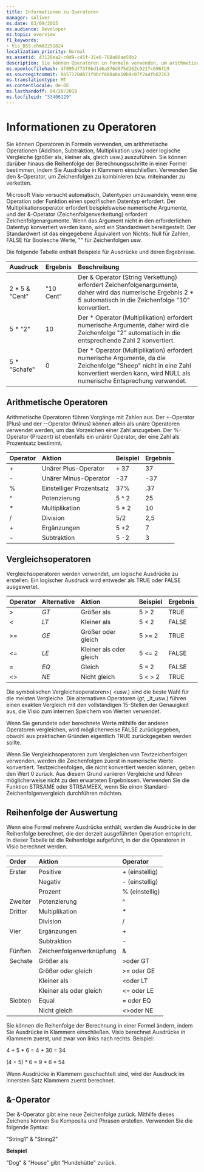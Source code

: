 ```yaml
---
title: Informationen zu Operatoren
manager: soliver
ms.date: 03/09/2015
ms.audience: Developer
ms.topic: overview
f1_keywords:
- Vis_DSS.chm82251824
localization_priority: Normal
ms.assetid: 43128ea2-c0d9-c45f-31e6-768a80ae59b2
description: Sie können Operatoren in Formeln verwenden, um arithmetische Operationen (Addition, Subtraktion, Multiplikation usw.) oder logische Vergleiche (größer als, kleiner als, gleich usw.) auszuführen. Sie können darüber hinaus die Reihenfolge der Berechnungsschritte in einer Formel bestimmen, indem Sie Ausdrücke in Klammern einschließen. Verwenden Sie den &-Operator, um Zeichenfolgen zu kombinieren bzw. miteinander zu verketten.
ms.openlocfilehash: 4f095df73f9bd1d6a876d975d262c9217c696fb9
ms.sourcegitcommit: 8657170d071f9bcf680aba50b9c07f2a4fb82283
ms.translationtype: MT
ms.contentlocale: de-DE
ms.lasthandoff: 04/28/2019
ms.locfileid: "33406129"
---
```

# <a name="about-operators"></a>Informationen zu Operatoren

Sie können Operatoren in Formeln verwenden, um arithmetische Operationen (Addition, Subtraktion, Multiplikation usw.) oder logische Vergleiche (größer als, kleiner als, gleich usw.) auszuführen. Sie können darüber hinaus die Reihenfolge der Berechnungsschritte in einer Formel bestimmen, indem Sie Ausdrücke in Klammern einschließen. Verwenden Sie den &-Operator, um Zeichenfolgen zu kombinieren bzw. miteinander zu verketten.
  
Microsoft Visio versucht automatisch, Datentypen umzuwandeln, wenn eine Operation oder Funktion einen spezifischen Datentyp erfordert. Der Multiplikationsoperator erfordert beispielsweise numerische Argumente, und der &-Operator (Zeichenfolgenverkettung) erfordert Zeichenfolgenargumente. Wenn das Argument nicht in den erforderlichen Datentyp konvertiert werden kann, wird ein Standardwert bereitgestellt. Der Standardwert ist das eingegebene Äquivalent von Nichts: Null für Zahlen, FALSE für Boolesche Werte, "" für Zeichenfolgen usw.
  
Die folgende Tabelle enthält Beispiele für Ausdrücke und deren Ergebnisse.
  
|**Ausdruck**|**Ergebnis**|**Beschreibung**|
|:-----|:-----|:-----|
| 2 \* 5 &amp; "Cent"  <br/> | "10 Cent"  <br/> | Der &amp; Operator (String Verkettung) erfordert Zeichenfolgenargumente, daher wird das numerische Ergebnis 2 \* 5 automatisch in die Zeichenfolge "10" konvertiert.  <br/> |
| 5 \* "2"  <br/> | 10   <br/> | Der \* Operator (Multiplikation) erfordert numerische Argumente, daher wird die Zeichenfolge "2" automatisch in die entsprechende Zahl 2 konvertiert.  <br/> |
| 5 \* "Schafe"  <br/> | 0  <br/> | Der \* Operator (Multiplikation) erfordert numerische Argumente, da die Zeichenfolge "Sheep" nicht in eine Zahl konvertiert werden kann, wird NULL als numerische Entsprechung verwendet.  <br/> |
   
## <a name="arithmetic-operators"></a>Arithmetische Operatoren

Arithmetische Operatoren führen Vorgänge mit Zahlen aus. Der +-Operator (Plus) und der --Operator (Minus) können allein als unäre Operatoren verwendet werden, um das Vorzeichen einer Zahl anzugeben. Der %-Operator (Prozent) ist ebenfalls ein unärer Operator, der eine Zahl als Prozentsatz bestimmt.
  
|**Operator**|**Aktion**|**Beispiel**|**Ergebnis**|
|:-----|:-----|:-----|:-----|
| +  <br/> | Unärer Plus-Operator  <br/> | + 37  <br/> | 37  <br/> |
| -  <br/> | Unärer Minus-Operator  <br/> | -37  <br/> | -37  <br/> |
| %  <br/> | Einstelliger Prozentsatz  <br/> | 37%  <br/> | .37  <br/> |
| ^  <br/> | Potenzierung  <br/> | 5 ^ 2  <br/> | 25  <br/> |
| \*  <br/> | Multiplikation  <br/> | 5 \* 2  <br/> | 10   <br/> |
| /  <br/> | Division  <br/> | 5/2  <br/> | 2,5  <br/> |
| +  <br/> | Ergänzungen  <br/> | 5 +2  <br/> | 7  <br/> |
| -  <br/> | Subtraktion  <br/> | 5 -2  <br/> | 3  <br/> |
   
## <a name="comparison-operators"></a>Vergleichsoperatoren

Vergleichsoperatoren werden verwendet, um logische Ausdrücke zu erstellen. Ein logischer Ausdruck wird entweder als TRUE oder FALSE ausgewertet.
  
|**Operator**|**Alternative**|**Aktion**|**Beispiel**|**Ergebnis**|
|:-----|:-----|:-----|:-----|:-----|
| \>  <br/> | _GT_  <br/> | Größer als  <br/> | 5 \> 2  <br/> | TRUE  <br/> |
| \<  <br/> | _LT_  <br/> | Kleiner als  <br/> | 5 \< 2  <br/> | FALSE  <br/> |
| \>=  <br/> | _GE_  <br/> | Größer oder gleich  <br/> | 5 \>= 2  <br/> | TRUE  <br/> |
| \<=  <br/> | _LE_  <br/> | Kleiner als oder gleich  <br/> | 5 \<= 2  <br/> | FALSE  <br/> |
| =  <br/> | _EQ_  <br/> | Gleich  <br/> | 5 = 2  <br/> | FALSE  <br/> |
| \<\>  <br/> | _NE_  <br/> | Nicht gleich  <br/> | 5 \< \> 2  <br/> | TRUE  <br/> |
   
Die symbolischen Vergleichsoperatoren\>( \<usw.) sind die beste Wahl für die meisten Vergleiche. Die alternativen Operatoren (_gt_, _lt_usw.) führen einen exakten Vergleich mit den vollständigen 15-Stellen der Genauigkeit aus, die Visio zum internen Speichern von Werten verwendet.
  
Wenn Sie gerundete oder berechnete Werte mithilfe der anderen Operatoren vergleichen, wird möglicherweise FALSE zurückgegeben, obwohl aus praktischen Gründen eigentlich TRUE zurückgegeben werden sollte.
  
Wenn Sie Vergleichsoperatoren zum Vergleichen von Textzeichenfolgen verwenden, werden die Zeichenfolgen zuerst in numerische Werte konvertiert. Textzeichenfolgen, die nicht konvertiert werden können, geben den Wert 0 zurück. Aus diesem Grund variieren Vergleiche und führen möglicherweise nicht zu den erwarteten Ergebnissen. Verwenden Sie die Funktion STRSAME oder STRSAMEEX, wenn Sie einen Standard-Zeichenfolgenvergleich durchführen möchten.
  
## <a name="order-of-evaluation"></a>Reihenfolge der Auswertung

Wenn eine Formel mehrere Ausdrücke enthält, werden die Ausdrücke in der Reihenfolge berechnet, die der derzeit ausgeführten Operation entspricht. In dieser Tabelle ist die Reihenfolge aufgeführt, in der die Operatoren in Visio berechnet werden.
  
|**Order**|**Aktion**|**Operator**|
|:-----|:-----|:-----|
|Erster  <br/> |Positive  <br/> |+ (einstellig)  <br/> |
||Negativ  <br/> |- (einstellig)  <br/> |
||Prozent  <br/> |% (einstellig)  <br/> |
|Zweiter  <br/> |Potenzierung  <br/> |^  <br/> |
|Dritter  <br/> |Multiplikation  <br/> |\*  <br/> |
||Division  <br/> |/  <br/> |
|Vier  <br/> |Ergänzungen  <br/> |+  <br/> |
||Subtraktion  <br/> |-  <br/> |
|Fünften  <br/> |Zeichenfolgenverknüpfung  <br/> |&amp;  <br/> |
|Sechste  <br/> |Größer als  <br/> |\>oder GT  <br/> |
||Größer oder gleich  <br/> |\>= oder GE  <br/> |
||Kleiner als  <br/> |\<oder LT  <br/> |
||Kleiner als oder gleich  <br/> |\<= oder LE  <br/> |
|Siebten  <br/> |Equal  <br/> |= oder EQ  <br/> |
||Nicht gleich  <br/> |\<\>oder NE  <br/> |
   
Sie können die Reihenfolge der Berechnung in einer Formel ändern, indem Sie Ausdrücke in Klammern einschließen. Visio berechnet Ausdrücke in Klammern zuerst, und zwar von links nach rechts. Beispiel:
  
4 + 5 \* 6 = 4 + 30 = 34
  
(4 + 5) \* 6 = 9 \* 6 = 54
  
Wenn Ausdrücke in Klammern geschachtelt sind, wird der Ausdruck im innersten Satz Klammern zuerst berechnet.
  
## <a name="ampersand-operator"></a>&-Operator

Der &-Operator gibt eine neue Zeichenfolge zurück. Mithilfe dieses Zeichens können Sie Komposita und Phrasen erstellen. Verwenden Sie die folgende Syntax:
  
"String1" &amp; "String2"
  
 **Beispiel**
  
"Dog" &amp; "House" gibt "Hundehütte" zurück.
  

